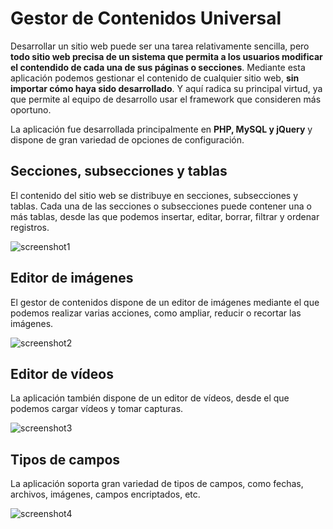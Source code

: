 # Gestor de Contenidos Universal

Desarrollar un sitio web puede ser una tarea relativamente sencilla, pero **todo sitio web precisa de un sistema que permita a los usuarios modificar el contendido de cada una de sus páginas o secciones**. Mediante esta aplicación podemos gestionar el contenido de cualquier sitio web, **sin importar cómo haya sido desarrollado**. Y aquí radica su principal virtud, ya que permite al equipo de desarrollo usar el framework que consideren más oportuno.

La aplicación fue desarrollada principalmente en **PHP, MySQL y jQuery** y dispone de gran variedad de opciones de configuración.

## Secciones, subsecciones y tablas

El contenido del sitio web se distribuye en secciones, subsecciones y tablas. Cada una de las secciones o subsecciones puede contener una o más tablas, desde las que podemos insertar, editar, borrar, filtrar y ordenar registros.

![screenshot1](https://user-images.githubusercontent.com/5312427/47272291-028d1580-d584-11e8-8842-131791c0d420.png)

## Editor de imágenes

El gestor de contenidos dispone de un editor de imágenes mediante el que podemos realizar varias acciones, como ampliar, reducir o recortar las imágenes.

![screenshot2](https://user-images.githubusercontent.com/5312427/47272327-5861bd80-d584-11e8-9a15-f69b80403c45.png)

## Editor de vídeos

La aplicación también dispone de un editor de vídeos, desde el que podemos cargar vídeos y tomar capturas.

![screenshot3](https://user-images.githubusercontent.com/5312427/47272395-4e8c8a00-d585-11e8-9e3e-11c7d528e4d6.png)

## Tipos de campos

La aplicación soporta gran variedad de tipos de campos, como fechas, archivos, imágenes, campos encriptados, etc.

![screenshot4](https://user-images.githubusercontent.com/5312427/47272582-0b7fe600-d588-11e8-9327-2b745e3b47ea.png)
